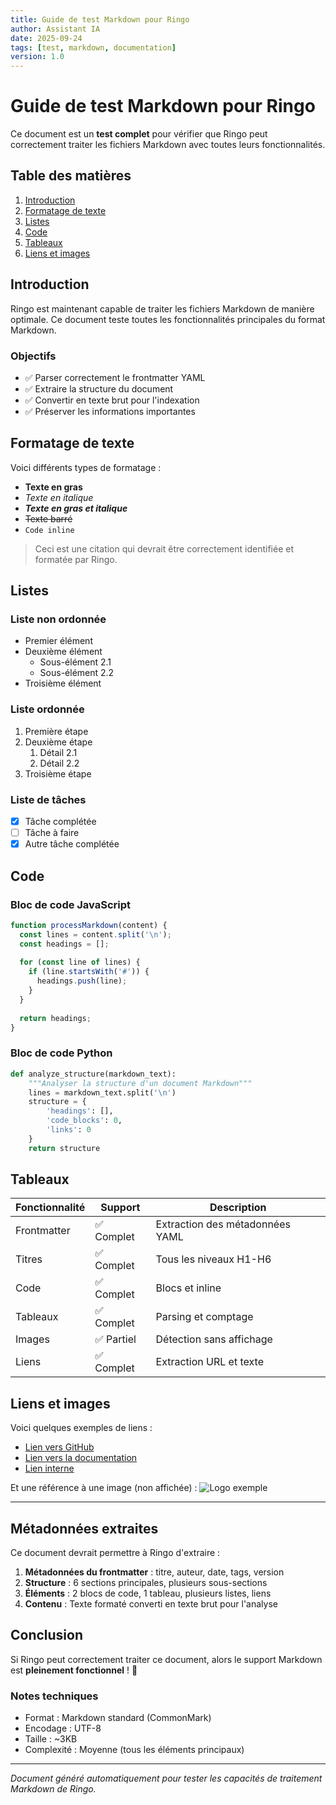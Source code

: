 ```yaml
---
title: Guide de test Markdown pour Ringo
author: Assistant IA
date: 2025-09-24
tags: [test, markdown, documentation]
version: 1.0
---
```


# Guide de test Markdown pour Ringo

Ce document est un **test complet** pour vérifier que Ringo peut correctement traiter les fichiers Markdown avec toutes leurs fonctionnalités.

## Table des matières

1. [Introduction](#introduction)
2. [Formatage de texte](#formatage-de-texte)
3. [Listes](#listes)
4. [Code](#code)
5. [Tableaux](#tableaux)
6. [Liens et images](#liens-et-images)

## Introduction

Ringo est maintenant capable de traiter les fichiers Markdown de manière optimale. Ce document teste toutes les fonctionnalités principales du format Markdown.

### Objectifs

- ✅ Parser correctement le frontmatter YAML
- ✅ Extraire la structure du document
- ✅ Convertir en texte brut pour l'indexation
- ✅ Préserver les informations importantes

## Formatage de texte

Voici différents types de formatage :

- **Texte en gras**
- *Texte en italique*
- ***Texte en gras et italique***
- ~~Texte barré~~
- `Code inline`

> Ceci est une citation qui devrait être correctement identifiée et formatée par Ringo.

## Listes

### Liste non ordonnée

- Premier élément
- Deuxième élément
  - Sous-élément 2.1
  - Sous-élément 2.2
- Troisième élément

### Liste ordonnée

1. Première étape
2. Deuxième étape
   1. Détail 2.1
   2. Détail 2.2
3. Troisième étape

### Liste de tâches

- [x] Tâche complétée
- [ ] Tâche à faire
- [x] Autre tâche complétée

## Code

### Bloc de code JavaScript

```javascript
function processMarkdown(content) {
  const lines = content.split('\n');
  const headings = [];
  
  for (const line of lines) {
    if (line.startsWith('#')) {
      headings.push(line);
    }
  }
  
  return headings;
}
```

### Bloc de code Python

```python
def analyze_structure(markdown_text):
    """Analyser la structure d'un document Markdown"""
    lines = markdown_text.split('\n')
    structure = {
        'headings': [],
        'code_blocks': 0,
        'links': 0
    }
    return structure
```

## Tableaux

| Fonctionnalité | Support | Description |
|---------------|---------|-------------|
| Frontmatter | ✅ Complet | Extraction des métadonnées YAML |
| Titres | ✅ Complet | Tous les niveaux H1-H6 |
| Code | ✅ Complet | Blocs et inline |
| Tableaux | ✅ Complet | Parsing et comptage |
| Images | ✅ Partiel | Détection sans affichage |
| Liens | ✅ Complet | Extraction URL et texte |

## Liens et images

Voici quelques exemples de liens :

- [Lien vers GitHub](https://github.com)
- [Lien vers la documentation](https://docs.example.com)
- [Lien interne](#introduction)

Et une référence à une image (non affichée) :
![Logo exemple](https://example.com/logo.png)

---

## Métadonnées extraites

Ce document devrait permettre à Ringo d'extraire :

1. **Métadonnées du frontmatter** : titre, auteur, date, tags, version
2. **Structure** : 6 sections principales, plusieurs sous-sections
3. **Éléments** : 2 blocs de code, 1 tableau, plusieurs listes, liens
4. **Contenu** : Texte formaté converti en texte brut pour l'analyse

## Conclusion

Si Ringo peut correctement traiter ce document, alors le support Markdown est **pleinement fonctionnel** ! 🎉

### Notes techniques

- Format : Markdown standard (CommonMark)
- Encodage : UTF-8
- Taille : ~3KB
- Complexité : Moyenne (tous les éléments principaux)

---

*Document généré automatiquement pour tester les capacités de traitement Markdown de Ringo.*
